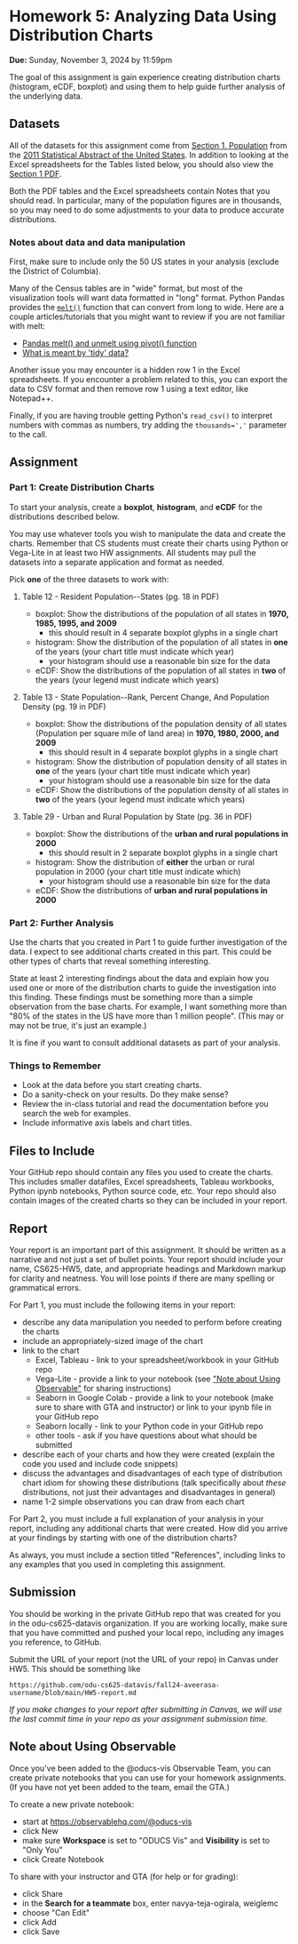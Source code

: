 # Homework 5: Analyzing Data Using Distribution Charts

**Due:** Sunday, November 3, 2024 by 11:59pm  

The goal of this assignment is gain experience creating distribution charts (histogram, eCDF, boxplot) and using them to help guide further analysis of the underlying data.

## Datasets

All of the datasets for this assignment come from [Section 1. Population](https://www.census.gov/library/publications/2010/compendia/statab/130ed/population.html) from the [2011 Statistical Abstract of the United States](https://www.census.gov/library/publications/2010/compendia/statab/130ed.html). In addition to looking at the Excel spreadsheets for the Tables listed below, you should also view the [Section 1 PDF](https://www2.census.gov/library/publications/2010/compendia/statab/130ed/tables/pop.pdf). 

Both the PDF tables and the Excel spreadsheets contain Notes that you should read. In particular, many of the population figures are in thousands, so you may need to do some adjustments to your data to produce accurate distributions.

### Notes about data and data manipulation

First, make sure to include only the 50 US states in your analysis (exclude the District of Columbia). 

Many of the Census tables are in "wide" format, but most of the visualization tools will want data formatted in "long" format. Python Pandas provides the [`melt()`](https://pandas.pydata.org/docs/reference/api/pandas.melt.html) function that can convert from long to wide.  Here are a couple articles/tutorials that you might want to review if you are not familiar with melt:
* [Pandas melt() and unmelt using pivot() function](https://www.digitalocean.com/community/tutorials/pandas-melt-unmelt-pivot-function)
* [What is meant by 'tidy' data?](https://anvil.works/blog/tidy-data)

Another issue you may encounter is a hidden row 1 in the Excel spreadsheets. If you encounter a problem related to this, you can export the data to CSV format and then remove row 1 using a text editor, like Notepad++.

Finally, if you are having trouble getting Python's `read_csv()` to interpret numbers with commas as numbers, try adding the `thousands=','` parameter to the call.

## Assignment

### Part 1: Create Distribution Charts

To start your analysis, create a **boxplot**, **histogram**, and **eCDF** for the distributions described below. 

You may use whatever tools you wish to manipulate the data and create the charts. Remember that CS students must create their charts using Python or Vega-Lite in at least two HW assignments. All students may pull the datasets into a separate application and format as needed.  

Pick **one** of the three datasets to work with:

1) Table 12 - Resident Population--States (pg. 18 in PDF)
   * boxplot: Show the distributions of the population of all states in **1970, 1985, 1995, and 2009**
      * this should result in 4 separate boxplot glyphs in a single chart
   * histogram: Show the distribution of the population of all states in **one** of the years (your chart title must indicate which year)
      * your histogram should use a reasonable bin size for the data
   * eCDF: Show the distributions of the population of all states in **two** of the years (your legend must indicate which years)
   
2) Table 13 - State Population--Rank, Percent Change, And Population Density (pg. 19 in PDF)
   * boxplot: Show the distributions of the population density of all states (Population per square mile of land area) in **1970, 1980, 2000, and 2009** 
      * this should result in 4 separate boxplot glyphs in a single chart
   * histogram: Show the distribution of population density of all states in **one** of the years (your chart title must indicate which year)
      * your histogram should use a reasonable bin size for the data
   * eCDF: Show the distributions of the population density of all states in **two** of the years (your legend must indicate which years)

3) Table 29 - Urban and Rural Population by State (pg. 36 in PDF)
   * boxplot: Show the distributions of the **urban and rural populations in 2000** 
      * this should result in 2 separate boxplot glyphs in a single chart
   * histogram: Show the distribution of **either** the urban or rural population in 2000 (your chart title must indicate which)
      * your histogram should use a reasonable bin size for the data
   * eCDF: Show the distributions of **urban and rural populations in 2000**

### Part 2: Further Analysis

Use the charts that you created in Part 1 to guide further investigation of the data.  I expect to see additional charts created in this part.  This could be other types of charts that reveal something interesting.

State at least 2 interesting findings about the data and explain how you used one or more of the distribution charts to guide the investigation into this finding. These findings must be something more than a simple observation from the base charts. For example, I want something more than "80% of the states in the US have more than 1 million people". (This may or may not be true, it's just an example.)

It is fine if you want to consult additional datasets as part of your analysis.

### Things to Remember
* Look at the data before you start creating charts.
* Do a sanity-check on your results.  Do they make sense? 
* Review the in-class tutorial and read the documentation before you search the web for examples.
* Include informative axis labels and chart titles.

## Files to Include

Your GitHub repo should contain any files you used to create the charts. This includes smaller datafiles, Excel spreadsheets, Tableau workbooks, Python ipynb notebooks, Python source code, etc. Your repo should also contain images of the created charts so they can be included in your report.

## Report

Your report is an important part of this assignment.  It should be written as a narrative and not just a set of bullet points.  Your report should include your name, CS625-HW5, date, and appropriate headings and Markdown markup for clarity and neatness. You will lose points if there are many spelling or grammatical errors. 

For Part 1, you must include the following items in your report:
* describe any data manipulation you needed to perform before creating the charts
* include an appropriately-sized image of the chart
* link to the chart
    * Excel, Tableau - link to your spreadsheet/workbook in your GitHub repo
    * Vega-Lite - provide a link to your notebook (see ["Note about Using Observable"](#note-about-using-observable) for sharing instructions)
    * Seaborn in Google Colab - provide a link to your notebook (make sure to share with GTA and instructor) or link to your ipynb file in your GitHub repo
    * Seaborn locally - link to your Python code in your GitHub repo
    * other tools - ask if you have questions about what should be submitted
* describe each of your charts and how they were created (explain the code you used and include code snippets)
* discuss the advantages and disadvantages of each type of distribution chart idiom for showing these distributions (talk specifically about *these* distributions, not just their advantages and disadvantages in general)
* name 1-2 simple observations you can draw from each chart

For Part 2, you must include a full explanation of your analysis in your report, including any additional charts that were created.  How did you arrive at your findings by starting with one of the distribution charts?

As always, you must include a section titled "References", including links to any examples that you used in completing this assignment.

## Submission

You should be working in the private GitHub repo that was created for you in the odu-cs625-datavis organization. If you are working locally, make sure that you have committed and pushed your local repo, including any images you reference, to GitHub.

Submit the URL of your report (not the URL of your repo) in Canvas under HW5. This should be something like

`https://github.com/odu-cs625-datavis/fall24-aveerasa-username/blob/main/HW5-report.md`

*If you make changes to your report after submitting in Canvas, we will use the last commit time in your repo as your assignment submission time.*

## Note about Using Observable

Once you've been added to the @oducs-vis Observable Team, you can create private notebooks that you can use for your homework assignments. (If you have not yet been added to the team, email the GTA.)

To create a new private notebook:

* start at https://observablehq.com/@oducs-vis
* click New
* make sure **Workspace** is set to "ODUCS Vis" and **Visibility** is set to "Only You"
* click Create Notebook

To share with your instructor and GTA (for help or for grading):

* click Share
* in the **Search for a teammate** box, enter navya-teja-ogirala, weiglemc
* choose "Can Edit"
* click Add
* click Save
